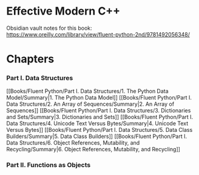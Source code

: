 # Effective Modern C++

Obsidian vault notes for this book:
https://www.oreilly.com/library/view/fluent-python-2nd/9781492056348/

# Chapters 
### Part I. Data Structures
[[Books/Fluent Python/Part I. Data Structures/1. The Python Data Model/Summary|1. The Python Data Model]]
[[Books/Fluent Python/Part I. Data Structures/2. An Array of Sequences/Summary|2. An Array of Sequences]]
[[Books/Fluent Python/Part I. Data Structures/3. Dictionaries and Sets/Summary|3. Dictionaries and Sets]]
[[Books/Fluent Python/Part I. Data Structures/4. Unicode Text Versus Bytes/Summary|4. Unicode Text Versus Bytes]]
[[Books/Fluent Python/Part I. Data Structures/5. Data Class Builders/Summary|5. Data Class Builders]]
[[Books/Fluent Python/Part I. Data Structures/6. Object References, Mutability, and Recycling/Summary|6. Object References, Mutability, and Recycling]]

### Part II. Functions as Objects


